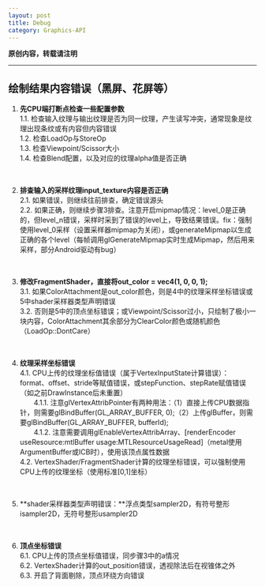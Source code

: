 ```yaml
---
layout: post
title: Debug
category: Graphics-API
---
```


**原创内容，转载请注明**

---

## 绘制结果内容错误（黑屏、花屏等）

1. **先CPU端打断点检查一些配置参数**  
    1.1. 检查输入纹理与输出纹理是否为同一纹理，产生读写冲突，通常现象是纹理出现条纹或有内容但内容错误  
    1.2. 检查LoadOp与StoreOp  
    1.3. 检查Viewpoint/Scissor大小  
    1.4. 检查Blend配置，以及对应的纹理alpha值是否正确  
<br>

2. **排查输入的采样纹理input_texture内容是否正确**  
    2.1. 如果错误，则继续往前排查，确定错误源头  
    2.2. 如果正确，则继续步骤3排查。注意开启mipmap情况：level_0是正确的，但level_n错误，采样时采到了错误的level上，导致结果错误。fix：强制使用level_0采样（设置采样器mipmap为关闭），或generateMipmap以生成正确的各个level（每帧调用glGenerateMipmap实时生成Mipmap，然后用来采样，部分Android驱动有bug）  
<br>

3. **修改FragmentShader，直接将out_color = vec4(1, 0, 0, 1);**  
    3.1. 如果ColorAttachment是out_color颜色，则是4中的纹理采样坐标错误或5中shader采样器类型声明错误  
    3.2. 否则是5中的顶点坐标错误；或Viewpoint/Scissor过小，只绘制了极小一块内容，ColorAttachment其余部分为ClearColor颜色或随机颜色（LoadOp::DontCare）  
<br>

4. **纹理采样坐标错误**  
    4.1. CPU上传的纹理坐标值错误（属于VertexInputState计算错误）：format、offset、stride等赋值错误，或stepFunction、stepRate赋值错误（如之前DrawInstance后未重置）  
    　　4.1.1. 注意glVertexAttribPointer有两种用法：（1）直接上传CPU数据指针，则需要glBindBuffer(GL_ARRAY_BUFFER, 0);（2）上传glBuffer，则需要glBindBuffer(GL_ARRAY_BUFFER, bufferId);  
    　　4.1.2. 注意需要调用glEnableVertexAttribArray、[renderEncoder useResource:mtlBuffer usage:MTLResourceUsageRead]（metal使用ArgumentBuffer或ICB时），使用该顶点属性数据  
    4.2. VertexShader/FragmentShader计算的纹理坐标错误，可以强制使用CPU上传的纹理坐标（使用标准[0,1]坐标）  
<br>

5. **shader采样器类型声明错误：**浮点类型sampler2D，有符号整形isampler2D，无符号整形usampler2D  
<br>

6. **顶点坐标错误**  
    6.1. CPU上传的顶点坐标值错误，同步骤3中的a情况  
    6.2. VertexShader计算的out_position错误，透视除法后在视锥体之外  
    6.3. 开启了背面剔除，顶点环绕方向错误  